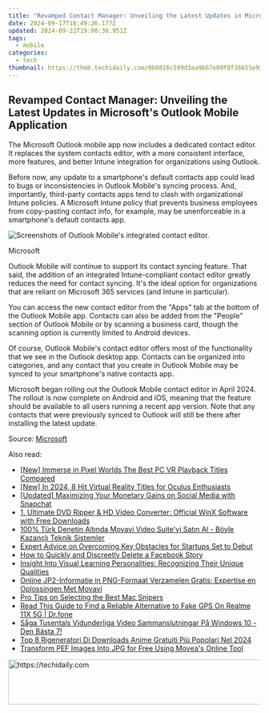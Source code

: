 ```yaml
---
title: "Revamped Contact Manager: Unveiling the Latest Updates in Microsoft's Outlook Mobile Application"
date: 2024-09-17T16:49:26.177Z
updated: 2024-09-22T19:00:30.951Z
tags:
  - mobile
categories:
  - tech
thumbnail: https://thmb.techidaily.com/0b8016c599d3aa9b67e09f8f36655e93fe5b6ad1ff5b157cae00495d9c046850.jpg
---
```


## Revamped Contact Manager: Unveiling the Latest Updates in Microsoft's Outlook Mobile Application

The Microsoft Outlook mobile app now includes a dedicated contact editor. It replaces the system contacts editor, with a more consistent interface, more features, and better Intune integration for organizations using Outlook.

 Before now, any update to a smartphone's default contacts app could lead to bugs or inconsistencies in Outlook Mobile's syncing process. And, importantly, third-party contacts apps tend to clash with organizational Intune policies. A Microsoft Intune policy that prevents business employees from copy-pasting contact info, for example, may be unenforceable in a smartphone's default contacts app.

![Screenshots of Outlook Mobile's integrated contact editor.](https://static1.howtogeekimages.com/wordpress/wp-content/uploads/2024/07/46.jpg) 

Microsoft

 Outlook Mobile will continue to support its contact syncing feature. That said, the addition of an integrated Intune-compliant contact editor greatly reduces the need for contact syncing. It's the ideal option for organizations that are reliant on Microsoft 365 services (and Intune in particular).

 You can access the new contact editor from the "Apps" tab at the bottom of the Outlook Mobile app. Contacts can also be added from the "People" section of Outlook Mobile or by scanning a business card, though the scanning option is currently limited to Android devices.

 Of course, Outlook Mobile's contact editor offers most of the functionality that we see in the Outlook desktop app. Contacts can be organized into categories, and any contact that you create in Outlook Mobile may be synced to your smartphone's native contacts app.

 Microsoft began rolling out the Outlook Mobile contact editor in April 2024\. The rollout is now complete on Android and iOS, meaning that the feature should be available to all users running a recent app version. Note that any contacts that were previously synced to Outlook will still be there after installing the latest update.

 Source: [Microsoft](https://techcommunity.microsoft.com/t5/microsoft-365-blog/new-microsoft-compliant-contact-editor-now-available-on-outlook/ba-p/4133775)

<ins class="adsbygoogle"
     style="display:block"
     data-ad-format="autorelaxed"
     data-ad-client="ca-pub-7571918770474297"
     data-ad-slot="1223367746"></ins>

<ins class="adsbygoogle"
     style="display:block"
     data-ad-client="ca-pub-7571918770474297"
     data-ad-slot="8358498916"
     data-ad-format="auto"
     data-full-width-responsive="true"></ins>

<span class="atpl-alsoreadstyle">Also read:</span>
<div><ul>
<li><a href="https://some-knowledge.techidaily.com/new-immerse-in-pixel-worlds-the-best-pc-vr-playback-titles-compared/"><u>[New] Immerse in Pixel Worlds The Best PC VR Playback Titles Compared</u></a></li>
<li><a href="https://fox-info.techidaily.com/new-in-2024-8-hit-virtual-reality-titles-for-oculus-enthusiasts/"><u>[New] In 2024, 8 Hit Virtual Reality Titles for Oculus Enthusiasts</u></a></li>
<li><a href="https://snapchat-videos.techidaily.com/updated-maximizing-your-monetary-gains-on-social-media-with-snapchat/"><u>[Updated] Maximizing Your Monetary Gains on Social Media with Snapchat</u></a></li>
<li><a href="https://eaxpv-info.techidaily.com/1-ultimate-dvd-ripper-and-hd-video-converter-official-winx-software-with-free-downloads/"><u>1. Ultimate DVD Ripper & HD Video Converter: Official WinX Software with Free Downloads</u></a></li>
<li><a href="https://some-tips.techidaily.com/100-turk-denetin-altinda-movavi-video-suiteyi-satin-al-boyle-kazancli-teknik-sistemler/"><u>100% Türk Denetin Altında Movavi Video Suite'yi Satın Al - Böyle Kazançlı Teknik Sistemler</u></a></li>
<li><a href="https://win-answers.techidaily.com/expert-advice-on-overcoming-key-obstacles-for-startups-set-to-debut/"><u>Expert Advice on Overcoming Key Obstacles for Startups Set to Debut</u></a></li>
<li><a href="https://facebook.techidaily.com/how-to-quickly-and-discreetly-delete-a-facebook-story/"><u>How to Quickly and Discreetly Delete a Facebook Story</u></a></li>
<li><a href="https://some-tips.techidaily.com/insight-into-visual-learning-personalities-recognizing-their-unique-qualities/"><u>Insight Into Visual Learning Personalities: Recognizing Their Unique Qualities</u></a></li>
<li><a href="https://some-tips.techidaily.com/online-jp2-informatie-in-png-formaat-verzamelen-gratis-expertise-en-oplossingen-met-movavi/"><u>Online JP2-Informatie in PNG-Formaat Verzamelen Gratis: Expertise en Oplossingen Met Movavi</u></a></li>
<li><a href="https://video-capture.techidaily.com/pro-tips-on-selecting-the-best-mac-snipers/"><u>Pro Tips on Selecting the Best Mac Snipers</u></a></li>
<li><a href="https://fake-location.techidaily.com/read-this-guide-to-find-a-reliable-alternative-to-fake-gps-on-realme-11x-5g-drfone-by-drfone-virtual-android/"><u>Read This Guide to Find a Reliable Alternative to Fake GPS On Realme 11X 5G | Dr.fone</u></a></li>
<li><a href="https://some-tips.techidaily.com/saga-tusentals-vidunderliga-video-sammanslutningar-pa-windows-10-den-basta-7/"><u>Såga Tusentals Vidunderliga Video Sammanslutningar På Windows 10 - Den Bästa 7!</u></a></li>
<li><a href="https://some-tips.techidaily.com/top-8-rigeneratori-di-downloads-anime-gratuiti-piu-popolari-nel-2024/"><u>Top 8 Rigeneratori Di Downloads Anime Gratuiti Più Popolari Nel 2024</u></a></li>
<li><a href="https://some-tips.techidaily.com/transform-pef-images-into-jpg-for-free-using-moveas-online-tool/"><u>Transform PEF Images Into JPG for Free Using Movea's Online Tool</u></a></li>
</ul></div>

<!-- affiliate ads begin -->
<a href="https://appsumo.8odi.net/c/5597632/2075462/7443" target="_top" id="2075462">
  <img src="//a.impactradius-go.com/display-ad/7443-2075462" border="0" alt="https://techidaily.com" width="728" height="90"/>
</a>
<img height="0" width="0" src="https://appsumo.8odi.net/i/5597632/2075462/7443" style="position:absolute;visibility:hidden;" border="0" />
<!-- affiliate ads end -->

